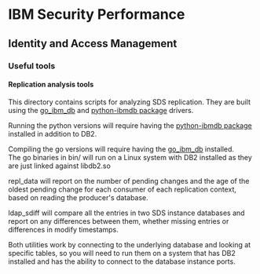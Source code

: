 # IBM Security Performance

## Identity and Access Management

### Useful tools

#### Replication analysis tools

This directory contains scripts for analyzing SDS replication.  They are built using the [go_ibm_db](https://github.com/ibmdb/go_ibm_db) and [python-ibmdb package](https://github.com/ibmdb/python-ibmdb) drivers.

Running the python versions will require having the [python-ibmdb package](https://github.com/ibmdb/python-ibmdb) installed in addition to DB2.

Compiling the go versions will require having the [go_ibm_db](https://github.com/ibmdb/go_ibm_db) installed.  
The go binaries in bin/ will run on a Linux system with DB2 installed as they are just linked against libdb2.so

repl_data will report on the number of pending changes and the age of the oldest pending change for each consumer of each replication context, based on reading the producer's database.

ldap_sdiff will compare all the entries in two SDS instance databases and report on any differences between them, whether missing entries or differences in modify timestamps.

Both utilities work by connecting to the underlying database and looking at specific tables, so you will need to run them on a system that has DB2 installed and has the ability to connect to the database instance ports.

